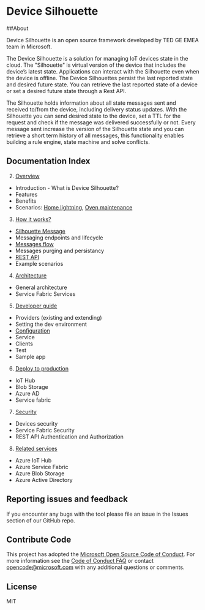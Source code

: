 # Device Silhouette


##About

Device Silhouette is an open source framework developed by TED GE EMEA team in Microsoft.

The Device Silhouette is a solution for managing IoT devices state in the cloud. The "Silhouette" is virtual version of the device that includes the device’s latest state. Applications can interact with the Silhouette even when the device is offline. The Device Silhouettes persist the last reported state and desired future state. You can retrieve the last reported state of a device or set a desired future state through a Rest API.

The Silhouette holds information about all state messages sent and received to/from the device, including delivery status updates. With the Silhouette you can send desired state to the device, set a TTL for the request and check if the message was delivered successfully or not. Every message sent increase the version of the Silhouette state and you can retrieve a short term history of all messages, this functionality enables building a rule engine, state machine and solve conflicts.

## Documentation Index

2.	[Overview](Documentation/overview.md)
 * Introduction - What is Device Silhouette? 
 * Features 
 *  Benefits
 * Scenarios: [Home lightning](), [Oven maintenance]()
3.	[How it works?](Documentation/howitworks.md)
 * [Silhouette Message](Documentation/silhouettemessage.md)
 * Messaging endpoints and lifecycle
 * [Messages flow](Documentation/messagesflow.md)
 * Messages purging and persistancy 
 * [REST API](Documentation/RESTAPI.md) 
 * Example scenarios
4.	[Architecture](Documentation/architecture.md)
 * General architecture
 * Service Fabric Services
5.	[Developer guide](Documentation/developerguide.md)
 * Providers (existing and extending)
 * Setting the dev environment
 * [Configuration](Documentation/configuration.md)
 * Service
 * Clients
 * Test 
 * Sample app
6.	[Deploy to production](Documentation/deployment.md)
 * IoT Hub
 * Blob Storage
 * Azure AD
 * Service fabric
7.	[Security](Documentation/security.md)
 * Devices security
 * Service Fabric Security
 * REST API Authentication and Authorization
8.	[Related services](Documentation/relatedservices.md)
 * Azure IoT Hub
 * Azure Service Fabric
 * Azure Blob Storage
 * Azure Active Directory


## Reporting issues and feedback

If you encounter any bugs with the tool please file an issue in the Issues section of our GitHub repo.

## Contribute Code

This project has adopted the [Microsoft Open Source Code of Conduct](https://opensource.microsoft.com/codeofconduct/). For more information see the [Code of Conduct FAQ](https://opensource.microsoft.com/codeofconduct/faq/) or contact [opencode@microsoft.com](mailto:opencode@microsoft.com) with any additional questions or comments.


## License

MIT
